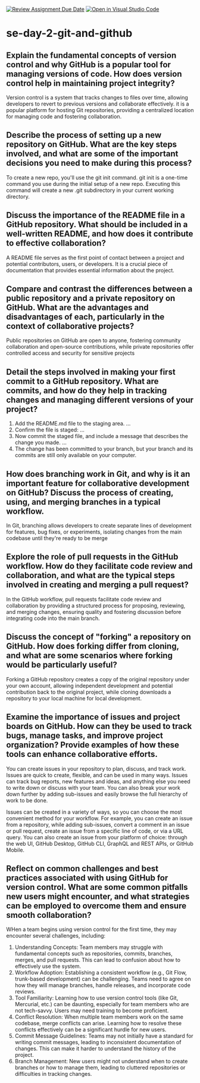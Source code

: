 [![Review Assignment Due Date](https://classroom.github.com/assets/deadline-readme-button-22041afd0340ce965d47ae6ef1cefeee28c7c493a6346c4f15d667ab976d596c.svg)](https://classroom.github.com/a/8wgCKhpZ)
[![Open in Visual Studio Code](https://classroom.github.com/assets/open-in-vscode-2e0aaae1b6195c2367325f4f02e2d04e9abb55f0b24a779b69b11b9e10269abc.svg)](https://classroom.github.com/online_ide?assignment_repo_id=18511141&assignment_repo_type=AssignmentRepo)
# se-day-2-git-and-github
## Explain the fundamental concepts of version control and why GitHub is a popular tool for managing versions of code. How does version control help in maintaining project integrity?
Version control is a system that tracks changes to files over time, allowing developers to revert to previous versions and collaborate effectively. it is a popular platform for hosting Git repositories, providing a centralized location for managing code and fostering collaboration.

## Describe the process of setting up a new repository on GitHub. What are the key steps involved, and what are some of the important decisions you need to make during this process?
To create a new repo, you'll use the git init command. git init is a one-time command you use during the initial setup of a new repo. Executing this command will create a new .git subdirectory in your current working directory.

## Discuss the importance of the README file in a GitHub repository. What should be included in a well-written README, and how does it contribute to effective collaboration?
A README file serves as the first point of contact between a project and potential contributors, users, or developers. It is a crucial piece of documentation that provides essential information about the project. 

## Compare and contrast the differences between a public repository and a private repository on GitHub. What are the advantages and disadvantages of each, particularly in the context of collaborative projects?
Public repositories on GitHub are open to anyone, fostering community collaboration and open-source contributions, while private repositories offer controlled access and security for sensitive projects

## Detail the steps involved in making your first commit to a GitHub repository. What are commits, and how do they help in tracking changes and managing different versions of your project?
1. Add the README.md file to the staging area. ...
2. Confirm the file is staged: ...
3. Now commit the staged file, and include a message that describes the change you made. ...
4. The change has been committed to your branch, but your branch and its commits are still only available on your computer.

## How does branching work in Git, and why is it an important feature for collaborative development on GitHub? Discuss the process of creating, using, and merging branches in a typical workflow.
In Git, branching allows developers to create separate lines of development for features, bug fixes, or experiments, isolating changes from the main codebase until they're ready to be merge

## Explore the role of pull requests in the GitHub workflow. How do they facilitate code review and collaboration, and what are the typical steps involved in creating and merging a pull request?
In the GitHub workflow, pull requests facilitate code review and collaboration by providing a structured process for proposing, reviewing, and merging changes, ensuring quality and fostering discussion before integrating code into the main branch. 

## Discuss the concept of "forking" a repository on GitHub. How does forking differ from cloning, and what are some scenarios where forking would be particularly useful?
Forking a GitHub repository creates a copy of the original repository under your own account, allowing independent development and potential contribution back to the original project, while cloning downloads a repository to your local machine for local development. 

## Examine the importance of issues and project boards on GitHub. How can they be used to track bugs, manage tasks, and improve project organization? Provide examples of how these tools can enhance collaborative efforts.
You can create issues in your repository to plan, discuss, and track work. Issues are quick to create, flexible, and can be used in many ways. Issues can track bug reports, new features and ideas, and anything else you need to write down or discuss with your team. You can also break your work down further by adding sub-issues and easily browse the full hierarchy of work to be done.

Issues can be created in a variety of ways, so you can choose the most convenient method for your workflow. For example, you can create an issue from a repository, while adding sub-issues, convert a comment in an issue or pull request, create an issue from a specific line of code, or via a URL query. You can also create an issue from your platform of choice: through the web UI, GitHub Desktop, GitHub CLI, GraphQL and REST APIs, or GitHub Mobile.

## Reflect on common challenges and best practices associated with using GitHub for version control. What are some common pitfalls new users might encounter, and what strategies can be employed to overcome them and ensure smooth collaboration?
WHen a team begins using version control for the first time, they may encounter several challenges, including:
1. Understanding Concepts: Team members may struggle with fundamental concepts such as repositories, commits, branches, merges, and pull requests. This can lead to confusion about how to effectively use the system.
2. Workflow Adoption: Establishing a consistent workflow (e.g., Git Flow, trunk-based development) can be challenging. Teams need to agree on how they will manage branches, handle releases, and incorporate code reviews.
3. Tool Familiarity: Learning how to use version control tools (like Git, Mercurial, etc.) can be daunting, especially for team members who are not tech-savvy. Users may need training to become proficient.
4. Conflict Resolution: When multiple team members work on the same codebase, merge conflicts can arise. Learning how to resolve these conflicts effectively can be a significant hurdle for new users.
5. Commit Message Guidelines: Teams may not initially have a standard for writing commit messages, leading to inconsistent documentation of changes. This can make it harder to understand the history of the project.
6. Branch Management: New users might not understand when to create branches or how to manage them, leading to cluttered repositories or difficulties in tracking changes.
